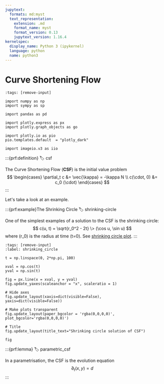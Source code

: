 ```yaml
---
jupytext:
  formats: md:myst
  text_representation:
    extension: .md
    format_name: myst
    format_version: 0.13
    jupytext_version: 1.16.4
kernelspec:
  display_name: Python 3 (ipykernel)
  language: python
  name: python3
---
```


# Curve Shortening Flow

```{code-cell} ipython3
:tags: [remove-input]

import numpy as np
import sympy as sp

import pandas as pd

import plotly.express as px
import plotly.graph_objects as go

import plotly.io as pio
pio.templates.default  = "plotly_dark"

import imageio.v3 as iio
```

:::{prf:definition}
:label: csf

The Curve Shortening Flow (**CSF**) is the initial value problem
$$
\begin{cases}
\partial_t c &= \vec{\kappa} = -\kappa N \\
c(\cdot, 0) &= c_0 (\cdot)
\end{cases}
$$
:::

Let's take a look at an example.

:::{prf:example}The Shrinking Circle
:label: shrinking-circle

One of the simplest examples of a solution to the CSF is the shrinking circle:
$$
c(u, t) = \sqrt{r_0^2 - 2t} \> (\cos u, \sin u)
$$
where \(r_0\) is the radius at time \(t=0\). See [shrinking circle plot](#shrinking_circle).
:::

```{code-cell} ipython3
:tags: [remove-input]
:label: shrinking_circle

t = np.linspace(0, 2*np.pi, 100)

xval = np.cos(t)
yval = np.sin(t)

fig = px.line(x = xval, y = yval)
fig.update_yaxes(scaleanchor = "x", scaleratio = 1)

# Hide axes
fig.update_layout(xaxis=dict(visible=False), yaxis=dict(visible=False))

# Make plots transparent
fig.update_layout(paper_bgcolor = 'rgba(0,0,0,0)', plot_bgcolor='rgba(0,0,0,0)')

# Title
fig.update_layout(title_text="Shrinking circle solution of CSF")

fig
```

:::{prf:lemma}
:label: parametric_csf

In a parametrisation, the CSF is the evolution equation
$$
\partial_t (x, y) = d
$$
:::

